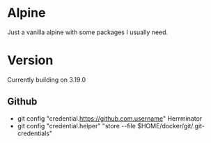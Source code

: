 # Alpine #
Just a vanilla alpine with some packages I usually need.

# Version #
Currently building on 3.19.0

## Github ##
  - git config "credential.https://github.com.username" Herrminator
  - git config "credential.helper" "store --file $HOME/docker/git/.git-credentials"
